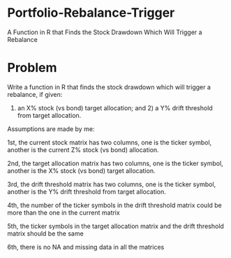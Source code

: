 # Portfolio-Rebalance-Trigger
A Function in R that Finds the Stock Drawdown Which Will Trigger a Rebalance

# Problem
 Write a function in R that finds the stock drawdown which will trigger a rebalance, if given: 
 1) an X% stock (vs bond) target allocation; 
 and 2) a Y% drift threshold from target allocation. 



Assumptions are made by me:

1st, the current stock matrix has two columns, one is the ticker symbol, another is the current Z% stock (vs bond) allocation.

2nd, the target allocation matrix has two columns, one is the ticker symbol, another is the X% stock (vs bond) target allocation. 

3rd, the drift threshold matrix has two columns, one is the ticker symbol, another is the Y% drift threshold from target allocation. 

4th, the number of the ticker symbols in the drift threshold matrix could be more than the one in the current matrix 

5th, the ticker symbols in the target allocation matrix and the drift threshold matrix should be the same

6th, there is no NA and missing data in all the matrices

